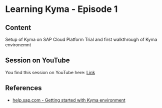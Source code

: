 # Learning Kyma - Episode 1

## Content
Setup of Kyma on SAP Cloud Platform Trial and first walkthrough of Kyma environemnt

## Session on YouTube
You find this session on YouTube here: [Link](https://youtu.be/uhkbbH7oS5g)

## References
* [help.sap.com - Getting started with Kyma environment](https://help.sap.com/viewer/65de2977205c403bbc107264b8eccf4b/Cloud/en-US/d1abd18556f24fb091d081b2e3454b8b.html)